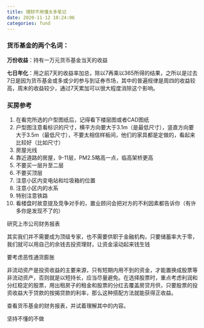 ```yaml
---
title: 理财不用懂太多笔记
date: 2020-11-12 18:24:06
categories: fund
---
```


### 货币基金的两个名词：
**万份收益**：持有一万元货币基金当天的收益

**七日年化**：用之前7天的收益率加总，除以7再乘以365所得的结果，之所以是过去7日是因为货币基金或多或少的参与到证券市场，其中的普遍规律是周四的收益较高，周末的收益较少，通过7天累加可以很大程度消除这个影响。

### 买房参考
1. 在看完所选的户型图纸后，记得看下楼层图或者CAD图纸
2. 户型图注意看标识的尺寸，横平方向要大于3.1m（是最低尺寸），竖直方向要大于3.5m（最低尺寸），不要太相信样板间，他们的家具都是定做的，看起来比较好（比如尺寸）
3. 房屋光线
4. 靠近道路的房屋，9-11层，PM2.5略高一点，临高架桥更高
5. 不要买一层升至二层
6. 不要买顶层
7. 注意小区内变电站和垃圾箱的位置
8. 注意小区内的水系
9. 特别注意铁路
10. 看楼盘时故意提及竞争对手的，置业顾问会把对方的不利因素都告诉你（有许多你是发现不了的）

研究上市公司财务报表

其实我们并不需要成为顶级专家，也不需要供职于金融机构，只要储蓄率大于零，我们就可以用自己的余钱去投资理财，让资金滚动起来钱生钱

要考虑恶性通货膨胀

非流动资产是投资收益的主要来源，只有短期内用不到的资金，才能置换成股票等非流动资产，否则就是以短持长，应当尽量避免。在选择股票时，重点考虑利润和分红稳定的股票，用出租房子的租金和股票的分红去覆盖房贷月供，只要股票的投资收益大于贷款的按揭贷款的利率，那么这种搭配方法就能获得正收益。


查看货币基金的财务报表，并试着理解其中的内容。

坚持不懂的不做